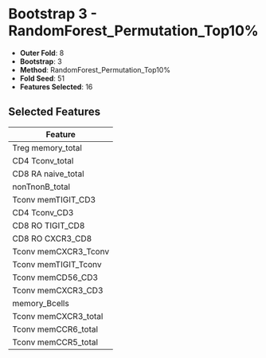 # Bootstrap 3 - RandomForest_Permutation_Top10%

- **Outer Fold**: 8
- **Bootstrap**: 3
- **Method**: RandomForest_Permutation_Top10%
- **Fold Seed**: 51
- **Features Selected**: 16

## Selected Features

| Feature |
|---------|
| Treg memory_total |
| CD4 Tconv_total |
| CD8 RA naive_total |
| nonTnonB_total |
| Tconv memTIGIT_CD3 |
| CD4 Tconv_CD3 |
| CD8 RO TIGIT_CD8 |
| CD8 RO CXCR3_CD8 |
| Tconv memCXCR3_Tconv |
| Tconv memTIGIT_Tconv |
| Tconv memCD56_CD3 |
| Tconv memCXCR3_CD3 |
| memory_Bcells |
| Tconv memCXCR3_total |
| Tconv memCCR6_total |
| Tconv memCCR5_total |
